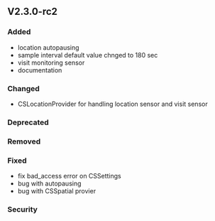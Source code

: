 ## V2.3.0-rc2


### Added
* location autopausing
* sample interval default value chnged to 180 sec
* visit monitoring sensor
* documentation

### Changed
* CSLocationProvider for handling location sensor and visit sensor

### Deprecated

### Removed

### Fixed
* fix bad_access error on CSSettings
* bug with autopausing
* bug with CSSpatial provier

### Security

